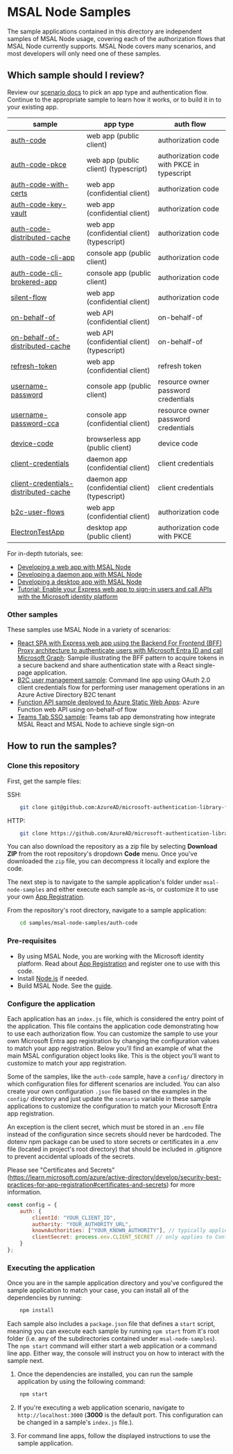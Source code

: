 # MSAL Node Samples

The sample applications contained in this directory are independent samples of MSAL Node usage, covering each of the authorization flows that MSAL Node currently supports. MSAL Node covers many scenarios, and most developers will only need one of these samples.

## Which sample should I review?

Review our [scenario docs](https://docs.microsoft.com/azure/active-directory/develop/authentication-flows-app-scenarios) to pick an app type and authentication flow. Continue to the appropriate sample to learn how it works, or to build it in to your existing app.

| sample                                                     | app type                          | auth flow                           |
|------------------------------------------------------------|-----------------------------------|-------------------------------------|
| [auth-code](./auth-code/README.md)                         | web app (public client)           | authorization code                  |
| [auth-code-pkce](./auth-code-pkce/README.md)               | web app (public client) (typescript)           | authorization code with PKCE in typescript      |
| [auth-code-with-certs](./auth-code-with-certs/README.md)   | web app (confidential client)     | authorization code                  |
| [auth-code-key-vault](./auth-code-key-vault/README.md)     | web app (confidential client)     | authorization code                  |
| [auth-code-distributed-cache](./auth-code-distributed-cache/README.md)     | web app (confidential client) (typescript)     | authorization code                  |
| [auth-code-cli-app](./auth-code-cli-app/README.md)     | console app (public client)     | authorization code                  |
| [auth-code-cli-brokered-app](./auth-code-cli-brokered-app/README.md)     | console app (public client)     | authorization code                  |
| [silent-flow](./silent-flow/README.md)                     | web app (confidential client)     | authorization code                  |
| [on-behalf-of](./on-behalf-of/README.md)                   | web API (confidential client)     | on-behalf-of                        |
| [on-behalf-of-distributed-cache](./on-behalf-of-distributed-cache/README.md)                   | web API (confidential client) (typescript)     | on-behalf-of                        |
| [refresh-token](./refresh-token/README.md)                 | web app (confidential client)     | refresh token                       |
| [username-password](./username-password/README.md)         | console app (public client)       | resource owner password credentials |
| [username-password-cca](./username-password-cca/README.md) | console app (confidential client) | resource owner password credentials |
| [device-code](./device-code/README.md)                     | browserless app (public client)      | device code                         |
| [client-credentials](./client-credentials/README.md)       | daemon app (confidential client) | client credentials                  |
| [client-credentials-distributed-cache](./client-credentials-distributed-cache/README.md)       | daemon app (confidential client) (typescript) | client credentials                  |
| [b2c-user-flows](./b2c-user-flows/README.md)                 | web app (confidential client)     | authorization code                  |
| [ElectronTestApp](./ElectronTestApp/README.md)             | desktop app (public client)       | authorization code with PKCE        |

For in-depth tutorials, see:

- [Developing a web app with MSAL Node](https://docs.microsoft.com/azure/active-directory/develop/tutorial-v2-nodejs-webapp-msal)
- [Developing a daemon app with MSAL Node](https://docs.microsoft.com/azure/active-directory/develop/tutorial-v2-nodejs-console)
- [Developing a desktop app with MSAL Node](https://docs.microsoft.com/azure/active-directory/develop/tutorial-v2-nodejs-desktop)
- [Tutorial: Enable your Express web app to sign-in users and call APIs with the Microsoft identity platform](https://github.com/Azure-Samples/ms-identity-javascript-nodejs-tutorial)

### Other samples

These samples use MSAL Node in a variety of scenarios:

- [React SPA with Express web app using the Backend For Frontend (BFF) Proxy architecture to authenticate users with Microsoft Entra ID and call Microsoft Graph](https://github.com/Azure-Samples/ms-identity-javascript-nodejs-tutorial/tree/main/5-AdvancedScenarios/1-call-graph-bff): Sample illustrating the BFF pattern to acquire tokens in a secure backend and share authentication state with a React single-page application.
- [B2C user management sample](https://github.com/Azure-Samples/ms-identity-b2c-javascript-nodejs-management/tree/main/Chapter2): Command line app using OAuth 2.0 client credentials flow for performing user management operations in an Azure Active Directory B2C tenant
- [Function API sample deployed to Azure Static Web Apps](https://github.com/Azure-Samples/ms-identity-javascript-react-tutorial/tree/main/4-Deployment/2-deploy-static): Azure Function web API using on-behalf-of flow
- [Teams Tab SSO sample](https://github.com/pnp/teams-dev-samples/tree/main/samples/tab-sso/src/nodejs): Teams tab app demonstrating how integrate MSAL React and MSAL Node to achieve single sign-on

## How to run the samples?

### Clone this repository

First, get the sample files:

SSH:

```bash
    git clone git@github.com:AzureAD/microsoft-authentication-library-for-js.git
```

HTTP:

```bash
    git clone https://github.com/AzureAD/microsoft-authentication-library-for-js.git
```

You can also download the repository as a zip file by selecting **Download ZIP** from the root repository's dropdown **Code** menu. Once you've downloaded the `zip` file, you can decompress it locally and explore the code.

The next step is to navigate to the sample application's folder under `msal-node-samples` and either execute each sample as-is, or customize it to use your own [App Registration](https://docs.microsoft.com/azure/active-directory/develop/quickstart-register-app#register-an-application).

From the repository's root directory, navigate to a sample application:

```bash
    cd samples/msal-node-samples/auth-code
```

### Pre-requisites

- By using MSAL Node, you are working with the Microsoft identity platform. Read about [App Registration](https://docs.microsoft.com/azure/active-directory/develop/quickstart-register-app#register-an-application) and register one to use with this code.
- Install [Node.js](https://nodejs.org/en/) if needed.
- Build MSAL Node. See the [guide](../../lib/msal-node/README.md#build-and-test).

### Configure the application

Each application has an `index.js` file, which is considered the entry point of the application. This file contains the application code demonstrating how to use each authorization flow. You can customize the sample to use your own Microsoft Entra app registration by changing the configuration values to match your app registration. Below you'll find an example of what the main MSAL configuration object looks like. This is the object you'll want to customize to match your app registration.

Some of the samples, like the `auth-code` sample, have a `config/` directory in which configuration files for different scenarios are included. You can also create your own configuration `.json` file based on the examples in the `config/` directory and just update the `scenario` variable in these sample applications to customize the configuration to match your Microsoft Entra app registration.

An exception is the client secret, which must be stored in an `.env` file instead of the configuration since secrets should never be hardcoded. The dotenv npm package can be used to store secrets or certificates in a .env file (located in project's root directory) that should be included in .gitignore to prevent accidental uploads of the secrets.

Please see "Certificates and Secrets" (https://learn.microsoft.com/azure/active-directory/develop/security-best-practices-for-app-registration#certificates-and-secrets) for more information.

```javascript
const config = {
    auth: {
        clientId: "YOUR_CLIENT_ID",
        authority: "YOUR_AUTHORITY_URL",
        knownAuthorities: ["YOUR_KNOWN_AUTHORITY"], // typically applies to apps on Azure Active Directory B2C
        clientSecret: process.env.CLIENT_SECRET // only applies to Confidential Client applications, such as backend web applications
    }
};
```

### Executing the application

Once you are in the sample application directory and you've configured the sample application to match your case, you can install all of the dependencies by running:

```bash
    npm install
```

Each sample also includes a `package.json` file that defines a `start` script, meaning you can execute each sample by running `npm start` from it's root folder (i.e. any of the subdirectories contained under `msal-node-samples`). The `npm start` command will either start a web application or a command line app. Either way, the console will instruct you on how to interact with the sample next.

1. Once the dependencies are installed, you can run the sample application by using the following command:

```bash
    npm start
```

2. If you're executing a web application scenario, navigate to `http://localhost:3000` (**3000** is the default port. This configuration can be changed in a sample's `index.js` file.).

3. For command line apps, follow the displayed instructions to use the sample application.

